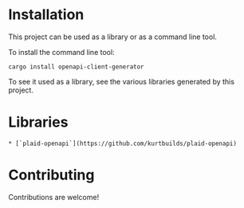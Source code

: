# Installation

This project can be used as a library or as a command line tool.

To install the command line tool:

    cargo install openapi-client-generator

To see it used as a library, see the various libraries generated by this project.

# Libraries

    * [`plaid-openapi`](https://github.com/kurtbuilds/plaid-openapi)

# Contributing

Contributions are welcome!